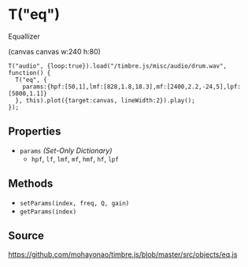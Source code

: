 T("eq")
=======
Equallizer

(canvas canvas w:240 h:80)

```timbre
T("audio", {loop:true}).load("/timbre.js/misc/audio/drum.wav", function() {
  T("eq", {
    params:{hpf:[50,1],lmf:[828,1.8,18.3],mf:[2400,2.2,-24,5],lpf:[5000,1.1]}
  }, this).plot({target:canvas, lineWidth:2}).play();
});
```

## Properties ##
- `params` _(Set-Only Dictionary)_
  - `hpf`, `lf`, `lmf`, `mf`, `hmf`, `hf`, `lpf`

## Methods ##
- `setParams(index, freq, Q, gain)`
- `getParams(index)`

## Source ##
https://github.com/mohayonao/timbre.js/blob/master/src/objects/eq.js
